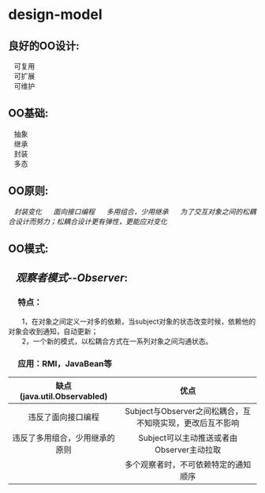 # design-model

## 良好的OO设计:  
&nbsp;&nbsp;&nbsp;可复用  
&nbsp;&nbsp;&nbsp;可扩展  
&nbsp;&nbsp;&nbsp;可维护  
  
## OO基础:  
&nbsp;&nbsp;&nbsp;抽象  
&nbsp;&nbsp;&nbsp;继承  
&nbsp;&nbsp;&nbsp;封装  
&nbsp;&nbsp;&nbsp;多态  
  
## OO原则:  
&nbsp;&nbsp;&nbsp;*封装变化*    
&nbsp;&nbsp;&nbsp;*面向接口编程*    
&nbsp;&nbsp;&nbsp;*多用组合，少用继承*  
&nbsp;&nbsp;&nbsp;*为了交互对象之间的松耦合设计而努力；松耦合设计更有弹性，更能应对变化*

## OO模式:  
## *&nbsp;&nbsp;&nbsp;观察者模式--Observer*:  
### &nbsp;&nbsp;&nbsp;&nbsp;&nbsp;特点：  
&nbsp;&nbsp;&nbsp;&nbsp;&nbsp;&nbsp;&nbsp;1，在对象之间定义一对多的依赖，当subject对象的状态改变时候，依赖他的对象会收到通知，自动更新；  
&nbsp;&nbsp;&nbsp;&nbsp;&nbsp;&nbsp;&nbsp;2，一个新的模式，以松耦合方式在一系列对象之间沟通状态。  
### &nbsp;&nbsp;&nbsp;&nbsp;&nbsp;应用：RMI，JavaBean等


|缺点(java.util.Observabled)|优点|  
|:--:|:--:|
|违反了面向接口编程|Subject与Observer之间松耦合，互不知晓实现，更改后互不影响|
|违反了多用组合，少用继承的原则|Subject可以主动推送或者由Observer主动拉取|
|&nbsp;&nbsp;&nbsp;&nbsp;&nbsp;|多个观察者时，不可依赖特定的通知顺序|


